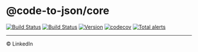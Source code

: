 # @code-to-json/core

[![Build Status](https://travis-ci.org/mike-north/code-to-json.svg?branch=master)](https://travis-ci.org/mike-north/code-to-json)
[![Build Status](https://dev.azure.com/code-to-json/code-to-json/_apis/build/status/mike-north.code-to-json)](https://dev.azure.com/code-to-json/code-to-json/_build/latest?definitionId=1)
[![Version](https://img.shields.io/npm/v/@code-to-json/core.svg)](https://www.npmjs.com/package/@code-to-json/core)
[![codecov](https://codecov.io/gh/mike-north/code-to-json/branch/master/graph/badge.svg)](https://codecov.io/gh/mike-north/code-to-json)
[![Total alerts](https://img.shields.io/lgtm/alerts/g/mike-north/code-to-json.svg?logo=lgtm&logoWidth=18)](https://lgtm.com/projects/g/mike-north/code-to-json/alerts/)

---

© LinkedIn
